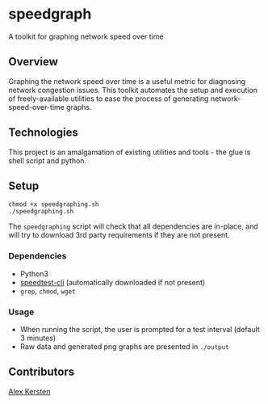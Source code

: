 # speedgraph
A toolkit for graphing network speed over time

## Overview

Graphing the network speed over time is a useful metric for diagnosing network congestion issues. This toolkit automates the setup and execution of freely-available utilities to ease the process of generating network-speed-over-time graphs.

## Technologies

This project is an amalgamation of existing utilities and tools - the glue is shell script and python.

## Setup

```
chmod +x speedgraphing.sh
./speedgraphing.sh
```
The `speedgraphing` script will check that all dependencies are in-place, and will try to download 3rd party requirements if they are not present.


### Dependencies

* Python3
* [speedtest-cli](https://github.com/sivel/speedtest-cli) (automatically downloaded if not present)
* `grep`, `chmod`, `wget`

### Usage

* When running the script, the user is prompted for a test interval (default 3 minutes)
* Raw data and generated png graphs are presented in `./output`

## Contributors

[Alex Kersten](http://kersten.email)

